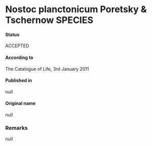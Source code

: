 # Nostoc planctonicum Poretsky & Tschernow SPECIES

#### Status
ACCEPTED

#### According to
The Catalogue of Life, 3rd January 2011

#### Published in
null

#### Original name
null

### Remarks
null